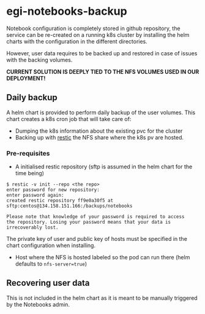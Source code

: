 # egi-notebooks-backup

Notebook configuration is completely stored in github repository, the service can
be re-created on a running k8s cluster by installing the helm charts with the
configuration in the different directories.

However, user data requires to be backed up and restored in case of issues
with the backing volumes.

**CURRENT SOLUTION IS DEEPLY TIED TO THE NFS VOLUMES USED IN OUR DEPLOYMENT!**

## Daily backup

A helm chart is provided to perform daily backup of the user volumes. This
chart creates a k8s cron job that will take care of:
- Dumping the k8s information about the existing pvc for the cluster
- Backing up with [restic](https://restic.net/) the NFS share where the
  k8s pv are hosted.

### Pre-requisites

- A initialised restic repository (sftp is assumed in the helm chart for the
time being)

```
$ restic -v init --repo <the repo>
enter password for new repository:
enter password again:
created restic repository ff9e0a30f5 at sftp:centos@134.158.151.166:/backups/notebooks

Please note that knowledge of your password is required to access
the repository. Losing your password means that your data is
irrecoverably lost.
```

The private key of user and public key of hosts must be specified in the chart
configuration when installing.

- Host where the NFS is hosted labeled so the pod can run there (helm defaults
  to `nfs-server=true`)

## Recovering user data

This is not included in the helm chart as it is meant to be manually triggered
by the Notebooks admin.
